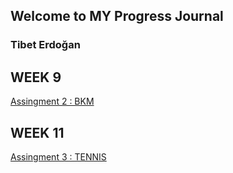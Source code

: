## Welcome to MY Progress Journal
### Tibet Erdoğan

## WEEK 9 
[Assingment 2 : BKM ](RBKM.html)

## WEEK 11
[Assingment 3 : TENNIS ](TennisSelect1.Rmd)
